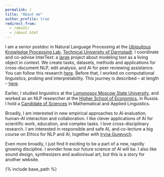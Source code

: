 ```yaml
---
permalink: /
title: "About me"
author_profile: true
redirect_from: 
  - /about/
  - /about.html
---
```


I am a senior postdoc in Natural Language Processing at the [Ubiquitous Knowledge Processing Lab](https://www.informatik.tu-darmstadt.de/ukp/ukp_home/index.en.jsp), 
[Technical University of Darmstadt](https://www.tu-darmstadt.de/). I coordinate and co-advise InterText: a [large](https://erc.europa.eu/projects-statistics/science-stories/artificial-intelligence-living-texts) project about modeling text as a living object in context. 
We create tasks, datasets, methods and applications for cross-document NLP, edit analysis, and AI for peer reviewing assistance. 
You can follow this research [here](https://intertext.ukp-lab.de/). 
Before that, I worked on computational linguistics, probing and interpretability. 
This journey is described – at length – [here](https://tuprints.ulb.tu-darmstadt.de/19851/). 

Earlier, I studied linguistics at the [Lomonosov Moscow State University](https://lomonosov.university), and worked as an NLP researcher at the [Higher School of Economics](https://www.hse.ru/en/), in Russia. I hold a [Candidate of Sciences](https://en.wikipedia.org/wiki/Candidate_of_Sciences) in Mathematical and Applied Linguistics.

Broadly, I am interested in new empirical approaches to AI evaluation, human-AI interaction and collaboration. I like clever applications of AI for scientific work, education, and complex tasks. 
I love cross-disciplinary research. I am interested in responsible and safe AI, and co-lecture a big course on Ethics for NLP and AI, together with [Iryna Gurevych](https://www.informatik.tu-darmstadt.de/ukp/ukp_home/head_ukp/index.en.jsp).

Even more broadly, I just find it exciting to be a part of a new, rapidly growing discipline. I wonder how our future science of AI will be. I also like sound design, synthesizers and audiovisual art, but this is a story for another website.

{% include base_path %}
